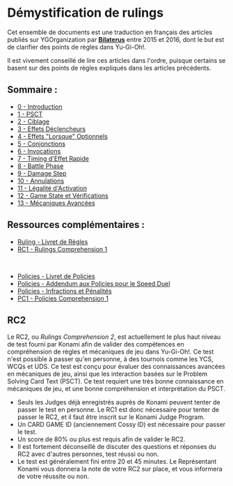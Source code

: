 # Démystification de rulings

Cet ensemble de documents est une traduction en français des articles publiés sur YGOrganization par [**Bilaterus**](https://ygorganization.com/author/bilaterus/page/2/) entre 2015 et 2016, dont le but est de clarifier des points de règles dans Yu-Gi-Oh!. 

Il est vivement conseillé de lire ces articles dans l'ordre, puisque certains se basent sur des points de règles expliqués dans les articles précédents.

## Sommaire :
- [0 - Introduction](Ressources/0_Introduction.md)
- [1 - PSCT](Ressources/1_PSCT.md)
- [2 - Ciblage](Ressources/2_Ciblage.md)
- [3 - Effets Déclencheurs](Ressources/3_Effets_Declencheurs.md)
- [4 - Effets "Lorsque" Optionnels](Ressources/4_When_Optionnels.md)
- [5 - Conjonctions](Ressources/5_Conjonctions.md)
- [6 - Invocations](Ressources/6_Invocations.md)
- [7 - Timing d'Effet Rapide](Ressources/7_Timing_Effet_Rapide.md)
- [8 - Battle Phase](Ressources/8_Battle_Phase.md)
- [9 - Damage Step](Ressources/9_Damage_Step.md)
- [10 - Annulations](Ressources/10_Annulations.md)
- [11 - Légalité d'Activation](Ressources/11_Legalite_Activation.md)
- [12 - Game State et Vérifications](Ressources/12_Divers.md)
- [13 - Mécaniques Avancées](Ressources/13_Mecaniques_Avancees.md)

## Ressources complémentaires :
- [Ruling - Livret de Règles](https://www.yugioh-card.com/en/downloads/rulebook/SD_RuleBook_EN_10.pdf)
- [RC1 - Rulings Comprehension 1](https://yugiohblog.konami.com/judgetest/agegate.php?l=&test=rulings)

<br>

- [Policies - Livret de Policies](https://www.yugioh-card.com/en/downloads/penalty_guide/YGOTCG_Policy_v_2_1.pdf)
- [Policies - Addendum aux Policies pour le Speed Duel](https://www.yugioh-card.com/en/downloads/penalty_guide/Speed_Duel_Addendum-Official_KDE-US_YGO_TCG_Policy.pdf)
- [Policies - Infractions et Pénalités](https://www.yugioh-card.com/en/downloads/penalty_guide/Penalty_Guidelines_v_2_1.pdf)
- [PC1 - Policies Comprehension 1](https://yugiohblog.konami.com/judgetest/agegate.php?l=&test=policy)

## RC2
Le RC2, ou *Rulings Comprehension 2*, est actuellement le plus haut niveau de test fourni par Konami afin de valider des compétences en compréhension de règles et mécaniques de jeu dans Yu-Gi-Oh!. Ce test n'est possible à passer qu'en personne, à des tournois comme les YCS, WCQs et UDS. Ce test est conçu pour évaluer des connaissances avancées en mécaniques de jeu, ainsi que les interaction basées sur le Problem Solving Card Text (PSCT). Ce test requiert une très bonne connaissance en mécaniques de jeu, et une bonne compréhension et interprétation du PSCT. 

- Seuls les Judges déjà enregistrés auprès de Konami peuvent tenter de passer le test en personne. Le RC1 est donc nécessaire pour tenter de passer le RC2, et il faut être inscrit sur le Konami Judge Program.
- Un CARD GAME ID (anciennement Cossy ID) est nécessaire pour passer le test.
- Un score de 80% ou plus est requis afin de valider le RC2.
- Il est fortement déconseillé de discuter des questions et réponses du RC2 avec d'autres personnes, test réussi ou non.
- Le test est généralement fini entre 20 et 45 minutes. Le Représentant Konami vous donnera la note de votre RC2 sur place, et vous informera de votre réussite ou non.
